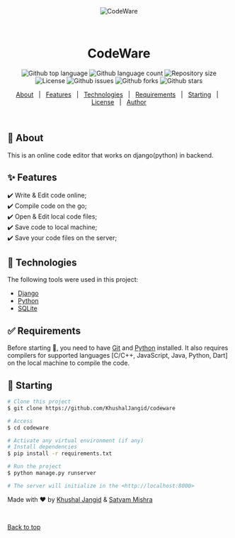 <div align="center" id="top"> 
  <img src="./.github/app.gif" alt="CodeWare" />

  &#xa0;

  <!-- <a href="https://facesearch.netlify.app">Demo</a> -->
</div>

<h1 align="center">CodeWare</h1>

<p align="center">
  <img alt="Github top language" src="https://img.shields.io/github/languages/top/KhushalJangid/CodeWare?color=56BEB8">

  <img alt="Github language count" src="https://img.shields.io/github/languages/count/KhushalJangid/codeware?color=56BEB8">

  <img alt="Repository size" src="https://img.shields.io/github/repo-size/KhushalJangid/codeware?color=56BEB8">

  <img alt="License" src="https://img.shields.io/github/license/KhushalJangid/codeware?color=56BEB8">

  <img alt="Github issues" src="https://img.shields.io/github/issues/KhushalJangid/codeware?color=56BEB8" />

  <img alt="Github forks" src="https://img.shields.io/github/forks/KhushalJangid/codeware?color=56BEB8" />

  <img alt="Github stars" src="https://img.shields.io/github/stars/KhushalJangid/codeware?color=56BEB8" />
</p>

<!-- Status -->

<!-- <h4 align="center"> 
	🚧  FaceSearch 🚀 Under construction...  🚧
</h4> 

<hr> -->

<p align="center">
  <a href="#dart-about">About</a> &#xa0; | &#xa0; 
  <a href="#sparkles-features">Features</a> &#xa0; | &#xa0;
  <a href="#rocket-technologies">Technologies</a> &#xa0; | &#xa0;
  <a href="#white_check_mark-requirements">Requirements</a> &#xa0; | &#xa0;
  <a href="#checkered_flag-starting">Starting</a> &#xa0; | &#xa0;
  <a href="#memo-license">License</a> &#xa0; | &#xa0;
  <a href="https://github.com/KhushalJangid" target="_blank">Author</a>
</p>

<br>

## :dart: About ##

This is an online code editor that works on django(python) in backend.

## :sparkles: Features ##

:heavy_check_mark: Write & Edit code online;\
:heavy_check_mark: Compile code on the go;\
:heavy_check_mark: Open & Edit local code files;\
:heavy_check_mark: Save code to local machine;\
:heavy_check_mark: Save your code files on the server;

## :rocket: Technologies ##

The following tools were used in this project:

- [Django](https://djangoproject.com/)
- [Python](https://python.org)
- [SQLite](https://sqlite.org/)


## :white_check_mark: Requirements ##

Before starting :checkered_flag:, you need to have [Git](https://git-scm.com) and [Python](https://python.org/) installed.
It also requires compilers for supported languages [C/C++, JavaScript, Java, Python, Dart] on the local machine to compile the code.

## :checkered_flag: Starting ##

```bash
# Clone this project
$ git clone https://github.com/KhushalJangid/codeware

# Access
$ cd codeware

# Activate any virtual environment (if any)
# Install dependencies
$ pip install -r requirements.txt

# Run the project
$ python manage.py runserver

# The server will initialize in the <http://localhost:8000>
```

<!--## :memo: License ##

This project is under license from MIT. For more details, see the [LICENSE](LICENSE.md) file.-->


Made with :heart: by <a href="https://github.com/KhushalJangid" target="_blank">Khushal Jangid</a> & <a href="https://github.com/satyam-mishra-pce" target="_blank">Satyam Mishra</a> 

&#xa0;

<a href="#top">Back to top</a>
